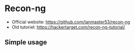 # Recon-ng

* Official website: https://github.com/lanmaster53/recon-ng
* Old tutoriel: https://hackertarget.com/recon-ng-tutorial/

## Simple usage

